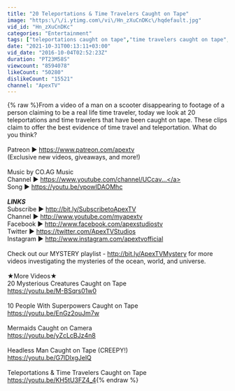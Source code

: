 ```yaml
---
title: "20 Teleportations & Time Travelers Caught on Tape"
image: "https:\/\/i.ytimg.com\/vi\/Hn_zXuCnDKc\/hqdefault.jpg"
vid_id: "Hn_zXuCnDKc"
categories: "Entertainment"
tags: ["teleportations caught on tape","time travelers caught on tape","teleportations caught on camera"]
date: "2021-10-31T00:13:11+03:00"
vid_date: "2016-10-04T02:52:23Z"
duration: "PT23M58S"
viewcount: "8594078"
likeCount: "50280"
dislikeCount: "15521"
channel: "ApexTV"
---
```

{% raw %}From a video of a man on a scooter disappearing to footage of a person claiming to be a real life time traveler, today we look at 20 teleportations and time travelers that have been caught on tape. These clips claim to offer the best evidence of time travel and teleportation. What do you think?<br /><br />Patreon ► <a rel="nofollow" target="blank" href="https://www.patreon.com/apextv">https://www.patreon.com/apextv</a><br />(Exclusive new videos, giveaways, and more!)<br /><br />Music by CO.AG Music<br />Channel ► <a rel="nofollow" target="blank" href="https://www.youtube.com/channel/UCcav...">https://www.youtube.com/channel/UCcav...</a><br />Song ► <a rel="nofollow" target="blank" href="https://youtu.be/vpowIDAOMhc">https://youtu.be/vpowIDAOMhc</a><br /><br />***LINKS***<br />Subscribe ► <a rel="nofollow" target="blank" href="http://bit.ly/SubscribetoApexTV">http://bit.ly/SubscribetoApexTV</a><br />Channel ► <a rel="nofollow" target="blank" href="http://www.youtube.com/myapextv">http://www.youtube.com/myapextv</a><br />Facebook ► <a rel="nofollow" target="blank" href="http://www.facebook.com/apexstudiostv">http://www.facebook.com/apexstudiostv</a><br />Twitter ► <a rel="nofollow" target="blank" href="https://twitter.com/ApexTVStudios">https://twitter.com/ApexTVStudios</a><br />Instagram ► <a rel="nofollow" target="blank" href="http://www.instagram.com/apextvofficial">http://www.instagram.com/apextvofficial</a><br /><br />Check out our MYSTERY playlist - <a rel="nofollow" target="blank" href="http://bit.ly/ApexTVMystery">http://bit.ly/ApexTVMystery</a> for more videos investigating the mysteries of the ocean, world, and universe.<br /><br />★More Videos★<br />20 Mysterious Creatures Caught on Tape<br /><a rel="nofollow" target="blank" href="https://youtu.be/M-BSqrs01w0">https://youtu.be/M-BSqrs01w0</a><br /><br />10 People With Superpowers Caught on Tape<br /><a rel="nofollow" target="blank" href="https://youtu.be/EnGz2ouJm7w">https://youtu.be/EnGz2ouJm7w</a><br /><br />Mermaids Caught on Camera <br /><a rel="nofollow" target="blank" href="https://youtu.be/yZcLcBJz4n8">https://youtu.be/yZcLcBJz4n8</a><br /><br />Headless Man Caught on Tape (CREEPY!)<br /><a rel="nofollow" target="blank" href="https://youtu.be/G7lDIxgJelQ">https://youtu.be/G7lDIxgJelQ</a><br /><br />Teleportations &amp; Time Travelers Caught on Tape<br /><a rel="nofollow" target="blank" href="https://youtu.be/KH5tU3FZ4_4">https://youtu.be/KH5tU3FZ4_4</a>{% endraw %}
